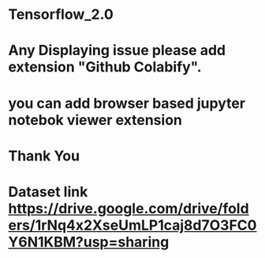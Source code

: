 #  Tensorflow_2.0

#  Any Displaying issue please add extension "Github Colabify". 

#  you can add browser based jupyter notebok viewer extension 

#  Thank You
#  Dataset link https://drive.google.com/drive/folders/1rNq4x2XseUmLP1caj8d7O3FC0Y6N1KBM?usp=sharing 
